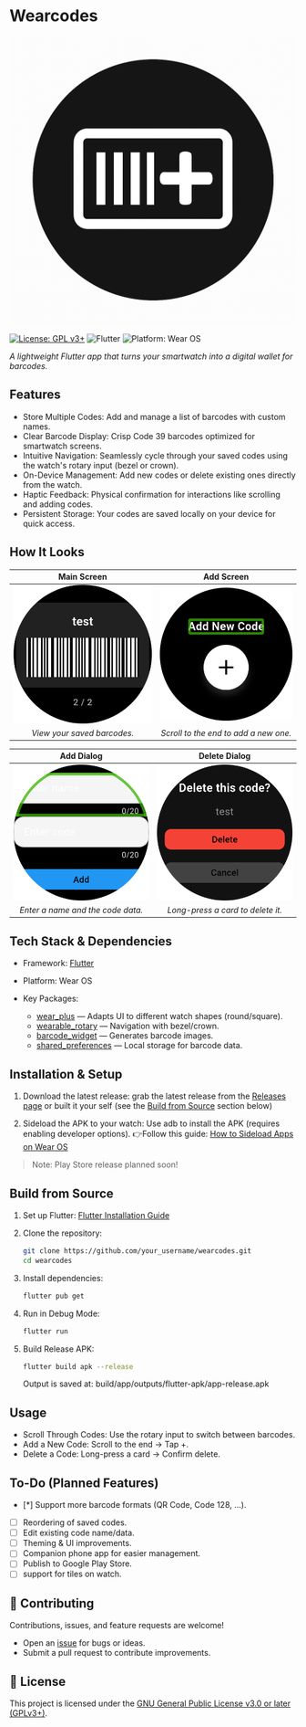 # Wearcodes

![WearCodes Icon](assets/icon.png)

[![License: GPL v3+](https://img.shields.io/badge/License-GPLv3+-blue.svg)](LICENSE)
![Flutter](https://img.shields.io/badge/Flutter-Ready-blue)
![Platform: Wear OS](https://img.shields.io/badge/Platform-Wear%20OS-green)

_A lightweight Flutter app that turns your smartwatch into a digital wallet for barcodes._

## Features

- Store Multiple Codes: Add and manage a list of barcodes with custom names.
- Clear Barcode Display: Crisp Code 39 barcodes optimized for smartwatch screens.
- Intuitive Navigation: Seamlessly cycle through your saved codes using the watch's rotary input (bezel or crown).
- On-Device Management: Add new codes or delete existing ones directly from the watch.
- Haptic Feedback: Physical confirmation for interactions like scrolling and adding codes.
- Persistent Storage: Your codes are saved locally on your device for quick access.

## How It Looks

|                  Main Screen                  |              Add Screen               |
| :-------------------------------------------: | :-----------------------------------: |
| ![Barcode Tile](screenshots/barcode_tile.png) | ![Add Tile](screenshots/add_tile.png) |
|          _View your saved barcodes._          | _Scroll to the end to add a new one._ |

|                   Add Dialog                   |                 Delete Dialog                 |
| :--------------------------------------------: | :-------------------------------------------: |
| ![Add Popup](screenshots/add_screen_popup.png) | ![Delete Popup](screenshots/delete_popup.png) |
|       _Enter a name and the code data._        |       _Long-press a card to delete it._       |

## Tech Stack & Dependencies

- Framework: [Flutter](https://flutter.dev/)
- Platform: Wear OS
- Key Packages:

  - [wear_plus](https://pub.dev/packages/wear_plus) — Adapts UI to different watch shapes (round/square).
  - [wearable_rotary](https://pub.dev/packages/wearable_rotary) — Navigation with bezel/crown.
  - [barcode_widget](https://pub.dev/packages/barcode_widget) — Generates barcode images.
  - [shared_preferences](https://pub.dev/packages/shared_preferences) — Local storage for barcode data.

## Installation & Setup

1. Download the latest release:
   grab the latest release from the [Releases page](https://github.com/techexplorers123/wearcodes/releases/latest) or built it your self (see the [Build from Source](#build-from-source) section below)

2. Sideload the APK to your watch:
   Use adb to install the APK (requires enabling developer options).
   👉Follow this guide: [How to Sideload Apps on Wear OS](https://www.howtogeek.com/792549/how-to-sideload-apps-on-wear-os/)

> Note: Play Store release planned soon!

## Build from Source

1. Set up Flutter: [Flutter Installation Guide](https://docs.flutter.dev/get-started/install)
2. Clone the repository:

   ```sh
   git clone https://github.com/your_username/wearcodes.git
   cd wearcodes
   ```

3. Install dependencies:

   ```sh
   flutter pub get
   ```

4. Run in Debug Mode:

   ```sh
   flutter run
   ```

5. Build Release APK:

   ```sh
   flutter build apk --release
   ```

   Output is saved at: build/app/outputs/flutter-apk/app-release.apk

## Usage

- Scroll Through Codes: Use the rotary input to switch between barcodes.
- Add a New Code: Scroll to the end → Tap +.
- Delete a Code: Long-press a card → Confirm delete.

## To-Do (Planned Features)

- [*] Support more barcode formats (QR Code, Code 128, ...).
- [ ] Reordering of saved codes.
- [ ] Edit existing code name/data.
- [ ] Theming & UI improvements.
- [ ] Companion phone app for easier management.
- [ ] Publish to Google Play Store.
- [ ] support for tiles on watch.

## 🤝 Contributing

Contributions, issues, and feature requests are welcome!

- Open an [issue](https://github.com/techexplorers123/wearcodes/issues) for bugs or ideas.
- Submit a pull request to contribute improvements.

## 📄 License

This project is licensed under the [GNU General Public License v3.0 or later (GPLv3+)](LICENSE).
